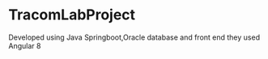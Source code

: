 # TracomLabProject
Developed using Java Springboot,Oracle database and front end they used Angular 8
